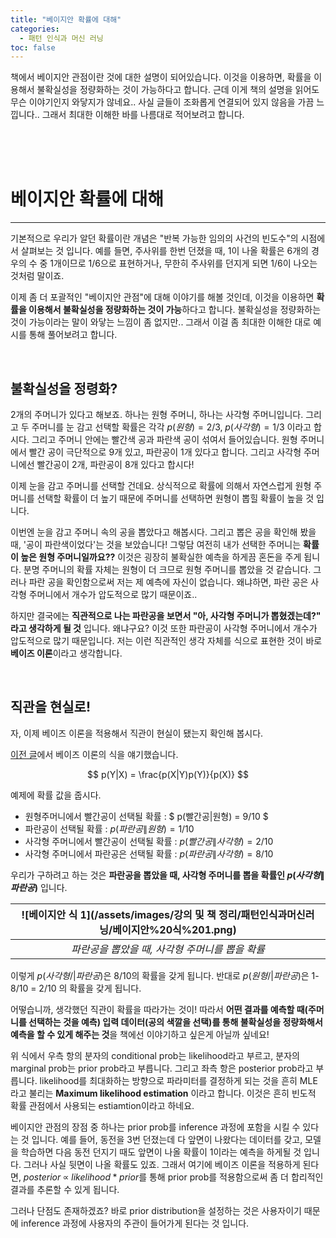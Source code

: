 ```yaml
---
title: "베이지안 확률에 대해"
categories:
  - 패턴 인식과 머신 러닝
toc: false
---
```


책에서 베이지안 관점이란 것에 대한 설명이 되어있습니다. 이것을 이용하면, 확률을 이용해서 불확실성을 정량화하는 것이 가능하다고 합니다. 
근데 이게 책의 설명을 읽어도 무슨 이야기인지 와닿지가 않네요.. 사실 글들이 조화롭게 연결되어 있지 않음을 가끔 느낍니다.. 그래서 최대한 이해한 바를 나름대로 적어보려고 합니다.

<br/><br/><br/>

# 베이지안 확률에 대해
---

기본적으로 우리가 알던 확률이란 개념은 "반복 가능한 임의의 사건의 빈도수"의 시점에서 살펴보는 것 입니다. 
예를 들면, 주사위를 한번 던졌을 때, 1이 나올 확률은 6개의 경우의 수 중 1개이므로 1/6으로 표현하거나, 무한히 주사위를 던지게 되면 1/6이 나오는 것처럼 말이죠.

이제 좀 더 포괄적인 "베이지안 관점"에 대해 이야기를 해볼 것인데, 이것을 이용하면 **확률을 이용해서 불확실성을 정량화하는 것이 가능**하다고 합니다.
불확실성을 정량화하는 것이 가능이라는 말이 와닿는 느낌이 좀 없지만.. 그래서 이걸 좀 최대한 이해한 대로 예시를 통해 풀어보려고 합니다.

<br/>

## 불확실성을 정령화?

2개의 주머니가 있다고 해보죠. 하나는 원형 주머니, 하나는 사각형 주머니입니다. 
그리고 두 주머니를 눈 감고 선택할 확률은 각각 $p(원형)=2/3,\;p(사각형) = 1/3$ 이라고 합시다.
그리고 주머니 안에는 빨간색 공과 파란색 공이 섞여서 들어있습니다. 
원형 주머니에서 빨간 공이 극단적으로 9개 있고, 파란공이 1개 있다고 합니다. 
그리고 사각형 주머니에선 빨간공이 2개, 파란공이 8개 있다고 합시다!

이제 눈을 감고 주머니를 선택할 건데요.
상식적으로 확률에 의해서 자연스럽게 원형 주머니를 선택할 확률이 더 높기 때문에 주머니를 선택하면 원형이 뽑힐 확률이 높을 것 입니다.

이번엔 눈을 감고 주머니 속의 공을 뽑았다고 해봅시다. 
그리고 뽑은 공을 확인해 봤을 때, '공이 파란색이었다'는 것을 보았습니다! 그렇담 여전히 내가 선택한 주머니는 **확률이 높은 원형 주머니일까요??** 
이것은 굉장히 불확실한 예측을 하게끔 혼돈을 주게 됩니다. 
분명 주머니의 확률 자체는 원형이 더 크므로 원형 주머니를 뽑았을 것 같습니다. 
그러나 파란 공을 확인함으로써 저는 제 예측에 자신이 없습니다. 왜냐하면, 파란 공은 사각형 주머니에서 개수가 압도적으로 많기 때문이죠..

하지만 결국에는 **직관적으로 나는 파란공을 보면서 "아, 사각형 주머니가 뽑혔겠는데?" 라고 생각하게 될 것** 입니다. 
왜냐구요? 이것 또한 파란공이 사각형 주머니에서 개수가 압도적으로 많기 때문입니다. 
저는 이런 직관적인 생각 자체를 식으로 표현한 것이 바로 **베이즈 이론**이라고 생각합니다.  

<br/>

## 직관을 현실로!

자, 이제 베이즈 이론을 적용해서 직관이 현실이 됐는지 확인해 봅시다.

[이전 글](https://yhyuntak.github.io/%ED%8C%A8%ED%84%B4%20%EC%9D%B8%EC%8B%9D%EA%B3%BC%20%EB%A8%B8%EC%8B%A0%20%EB%9F%AC%EB%8B%9D/%EA%B0%84%EB%8B%A8%ED%95%9C-%ED%99%95%EB%A5%A0-%EA%B0%9C%EB%85%90%EB%93%A4)에서 베이즈 이론의 식을 얘기했습니다. 

$$
p(Y|X) = \frac{p(X|Y)p(Y)}{p(X)}
$$

예제에 확률 값을 줍시다. 

* 원형주머니에서 빨간공이 선택될 확률 : $ p(빨간공\|원형) = 9/10 $ 
* 파란공이 선택될 확률 : $p(파란공\|원형) = 1/10$
* 사각형 주머니에서 빨간공이 선택될 확률 : $p(빨간공\|사각형)= 2/10$
* 사각형 주머니에서 파란공은 선택될 확률 : $p(파란공\|사각형)=8/10$

우리가 구하려고 하는 것은 **파란공을 뽑았을 때, 사각형 주머니를 뽑을 확률인 $p(사각형\|파란공)$** 입니다.

|![베이지안 식 1](/assets/images/강의 및 책 정리/패턴인식과머신러닝/베이지안%20식%201.png)|
|:--:|
|*파란공을 뽑았을 때, 사각형 주머니를 뽑을 확률*|

이렇게 $p(사각형/|파란공)$은 8/10의 확률을 갖게 됩니다. 반대로 $p(원형/|파란공)$은 1-8/10 = 2/10 의 확률을 갖게 됩니다. 

어떻습니까, 생각했던 직관이 확률을 따라가는 것이!
따라서 **어떤 결과를 예측할 때(주머니를 선택하는 것을 예측) 입력 데이터(공의 색깔을 선택)를 통해 불확실성을 정량화해서 예측을 할 수 있게 해주는 것**을 책에선 이야기하고 싶은게 아닐까 싶네요!

위 식에서 우측 항의 분자의 conditional prob는 likelihood라고 부르고, 
분자의 marginal prob는 prior prob라고 부릅니다. 
그리고 좌측 항은 posterior prob라고 부릅니다. 
likelihood를 최대화하는 방향으로 파라미터를 결정하게 되는 것을 흔히 MLE라고 불리는 **Maximum likelihood estimation** 이라고 합니다. 
이것은 흔히 빈도적 확률 관점에서 사용되는 estiamtion이라고 하네요. 

베이지안 관점의 장점 중 하나는 prior prob를 inference 과정에 포함을 시킬 수 있다는 것 입니다. 
예를 들어, 동전을 3번 던졌는데 다 앞면이 나왔다는 데이터를 갖고, 모델을 학습하면 다음 동전 던지기 때도 앞면이 나올 확률이 1이라는 예측을 하게될 것 입니다.
그러나 사실 뒷면이 나올 확률도 있죠. 그래서 여기에 베이즈 이론을 적용하게 된다면, $posterior\;\propto\;likelihood\; \ast \;prior$를 통해 prior prob를 적용함으로써 좀 더 합리적인 결과를 추론할 수 있게 됩니다. 

그러나 단점도 존재하겠죠? 바로 prior distribution을 설정하는 것은 사용자이기 때문에 inference 과정에 사용자의 주관이 들어가게 된다는 것 입니다.


